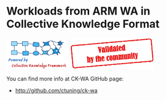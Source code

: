 Workloads from ARM WA in Collective Knowledge Format
====================================================

[![logo](https://github.com/ctuning/ck-guide-images/blob/master/logo-powered-by-ck.png)](http://cKnowledge.org)
[![logo](https://github.com/ctuning/ck-guide-images/blob/master/logo-validated-by-the-community-simple.png)](http://cTuning.org)

You can find more info at CK-WA GitHub page:
* http://github.com/ctuning/ck-wa
